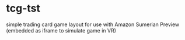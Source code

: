 # tcg-tst
simple trading card game layout for use with Amazon Sumerian Preview (embedded as iframe to simulate game in VR)
